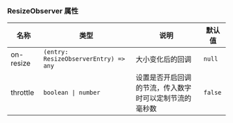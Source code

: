 ### ResizeObserver 属性

| 名称      | 类型                                  | 说明                                                   | 默认值  |
| --------- | ------------------------------------- | ------------------------------------------------------ | ------- |
| on-resize | `(entry: ResizeObserverEntry) => any` | 大小变化后的回调                                       | `null`  |
| throttle  | `boolean \| number`                   | 设置是否开启回调的节流，传入数字时可以定制节流的毫秒数 | `false` |
